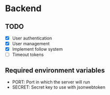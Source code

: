 # Backend

## TODO

- [x] User authentication
- [x] User management
- [x] Implement follow system
- [ ] Timeout tokens

## Required environment variables

- PORT: Port in which the server will run
- SECRET: Secret key to use with jsonwebtoken